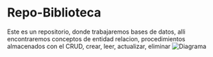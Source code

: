 # Repo-Biblioteca
Este es un repositorio, donde trabajaremos bases de datos, alli encontraremos conceptos de entidad relacion,  procedimientos almacenados con el CRUD, crear, leer, actualizar, eliminar
![Diagrama](https://user-images.githubusercontent.com/123609080/223200268-9e187161-6bdc-4904-971a-522363628ef7.png)
